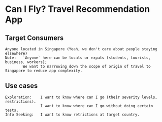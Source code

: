 # Can I Fly? Travel Recommendation App

## Target Consumers
	Anyone located in Singapore (Yeah, we don't care about people staying elsewhere)
	Note: 	`Anyone` here can be locals or expats (students, tourists, business, workers); 
			We want to narrowing down the scope of origin of travel to Singapore to reduce app complexity.

## Use cases
	Exploration:    I want to know where can I go (their severity levels, restrictions).
	                I want to know where can I go without doing certain tests.
	Info Seeking:   I want to know retrictions at target country.
    